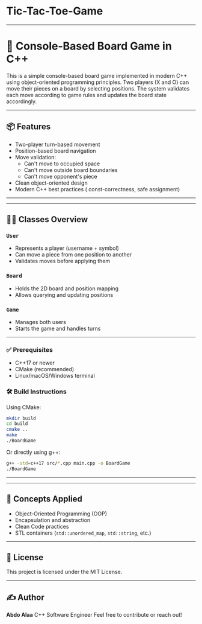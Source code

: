 # Tic-Tac-Toe-Game


---


# 🧩 Console-Based Board Game in C++

This is a simple console-based board game implemented in modern C++ using object-oriented programming principles. Two players (X and O) can move their pieces on a board by selecting positions. The system validates each move according to game rules and updates the board state accordingly.

---

## 📦 Features

- Two-player turn-based movement
- Position-based board navigation
- Move validation:
  - Can't move to occupied space
  - Can't move outside board boundaries
  - Can't move opponent's piece
- Clean object-oriented design
- Modern C++ best practices ( const-correctness, safe assignment)

---

---

## 👨‍💻 Classes Overview

### `User`
- Represents a player (username + symbol)
- Can move a piece from one position to another
- Validates moves before applying them

### `Board`
- Holds the 2D board and position mapping
- Allows querying and updating positions

### `Game`
- Manages both users
- Starts the game and handles turns

---


### ✅ Prerequisites
- C++17 or newer
- CMake (recommended)
- Linux/macOS/Windows terminal

### 🛠️ Build Instructions

Using CMake:

```bash
mkdir build
cd build
cmake ..
make
./BoardGame
````

Or directly using g++:

```bash
g++ -std=c++17 src/*.cpp main.cpp -o BoardGame
./BoardGame
```

---
---

## 🧠 Concepts Applied

* Object-Oriented Programming (OOP)
* Encapsulation and abstraction
* Clean Code practices
* STL containers (`std::unordered_map`, `std::string`, etc.)

---


## 📃 License

This project is licensed under the MIT License.

---

## ✍️ Author

**Abdo Alaa**
C++ Software Engineer 
Feel free to contribute or reach out!
